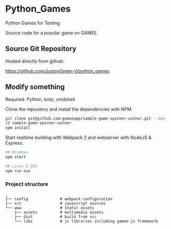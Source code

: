 # Python_Games
Python Games for Testing

Source code for a popular game on GAMEE.

## Source Git Repository

Hosted directly from github:

https://github.com/JustynGreen-V/python_games

## Modify something

Required: Python, boto, cmdshell

Clone the repository and install the dependencies with NPM.

```bash
git clone git@github.com:gameeapp/sample-game-spinner-winner.git --depth 1
cd sample-game-spinner-winner
npm install
```

Start realtime building with Webpack 2 and webserver with NodeJS & Express.

```bash
## Windows
npm start

## Linux & OSX
npm run osx
```
### Project structure

```
.
├── config              # webpack configuration
├── src                 # javascript sources
└── www                 # static assets
    ├── assets          # multimedia assets
    ├── dist            # build from src
    └── libs            # js libraries including gamee-js framework
```
